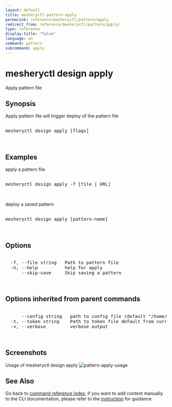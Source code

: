 ```yaml
---
layout: default
title: mesheryctl-pattern-apply
permalink: reference/mesheryctl/pattern/apply
redirect_from: reference/mesheryctl/pattern/apply/
type: reference
display-title: "false"
language: en
command: pattern
subcommand: apply
---
```


# mesheryctl design apply

Apply pattern file

## Synopsis

Apply pattern file will trigger deploy of the pattern file

<pre class='codeblock-pre'>
<div class='codeblock'>
mesheryctl design apply [flags]

</div>
</pre>

## Examples

apply a pattern file

<pre class='codeblock-pre'>
<div class='codeblock'>
mesheryctl design apply -f [file | URL]

</div>
</pre>

deploy a saved pattern

<pre class='codeblock-pre'>
<div class='codeblock'>
mesheryctl design apply [pattern-name]

</div>
</pre>

## Options

<pre class='codeblock-pre'>
<div class='codeblock'>
  -f, --file string   Path to pattern file
  -h, --help          help for apply
      --skip-save     Skip saving a pattern

</div>
</pre>

## Options inherited from parent commands

<pre class='codeblock-pre'>
<div class='codeblock'>
      --config string   path to config file (default "/home/runner/.meshery/config.yaml")
  -t, --token string    Path to token file default from current context
  -v, --verbose         verbose output

</div>
</pre>

## Screenshots

Usage of mesheryctl design apply
![pattern-apply-usage](/assets/img/mesheryctl/patternApply.png)

## See Also

Go back to [command reference index](/reference/mesheryctl/), if you want to add content manually to the CLI documentation, please refer to the [instruction](/project/contributing/contributing-cli#preserving-manually-added-documentation) for guidance.
